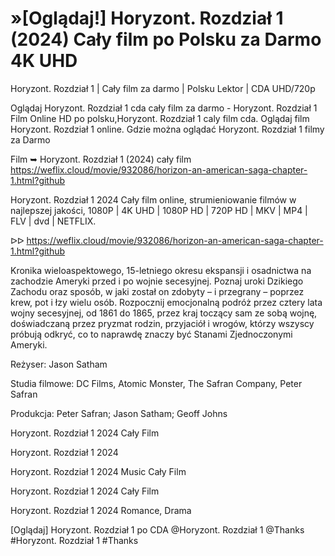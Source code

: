 # »[Oglądaj!] Horyzont. Rozdział 1 (2024) Cały film po Polsku za Darmo 4K UHD


Horyzont. Rozdział 1 | Cały film za darmo | Polsku Lektor | CDA UHD/720p

Oglądaj Horyzont. Rozdział 1 cda cały film za darmo - Horyzont. Rozdział 1 Film Online HD po polsku,Horyzont. Rozdział 1 caly film cda. Oglądaj film Horyzont. Rozdział 1 online. Gdzie można oglądać Horyzont. Rozdział 1 filmy za Darmo

Film ➥ Horyzont. Rozdział 1 (2024) cały film https://weflix.cloud/movie/932086/horizon-an-american-saga-chapter-1.html?github

Horyzont. Rozdział 1 2024 Cały film online, strumieniowanie filmów w najlepszej jakości, 1080P | 4K UHD | 1080P HD | 720P HD | MKV | MP4 | FLV | dvd | NETFLIX.

ᐅᐅ https://weflix.cloud/movie/932086/horizon-an-american-saga-chapter-1.html?github

Kronika wieloaspektowego, 15-letniego okresu ekspansji i osadnictwa na zachodzie Ameryki przed i po wojnie secesyjnej. Poznaj uroki Dzikiego Zachodu oraz sposób, w jaki został on zdobyty – i przegrany – poprzez krew, pot i łzy wielu osób. Rozpocznij emocjonalną podróż przez cztery lata wojny secesyjnej, od 1861 do 1865, przez kraj toczący sam ze sobą wojnę, doświadczaną przez pryzmat rodzin, przyjaciół i wrogów, którzy wszyscy próbują odkryć, co to naprawdę znaczy być Stanami Zjednoczonymi Ameryki.

Reżyser: Jason Satham

Studia filmowe: DC Films, Atomic Monster, The Safran Company, Peter Safran

Produkcja: Peter Safran; Jason Satham; Geoff Johns

Horyzont. Rozdział 1 2024 Cały Film

Horyzont. Rozdział 1 2024

Horyzont. Rozdział 1 2024 Music Cały Film

Horyzont. Rozdział 1 2024 Cały Film

Horyzont. Rozdział 1 2024 Romance, Drama

[Oglądaj] Horyzont. Rozdział 1 po CDA @Horyzont. Rozdział 1 @Thanks #Horyzont. Rozdział 1 #Thanks

